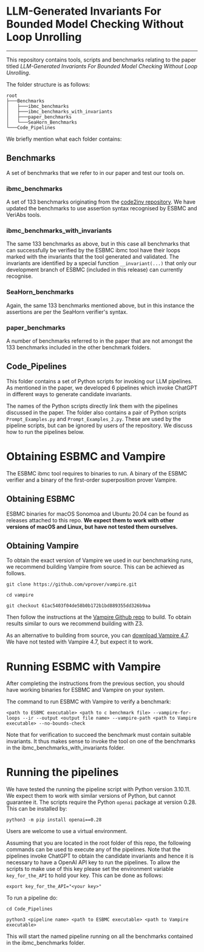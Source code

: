 # LLM-Generated Invariants For Bounded Model Checking Without Loop Unrolling
---------------------------------------------------------------------------------------------------------------------------------------------------------------------------------------------------------------------------------------------------------

This repository contains tools, scripts and benchmarks relating to the paper titled _LLM-Generated Invariants For Bounded Model Checking Without Loop Unrolling_.

The folder structure is as follows:

```
root
├───Benchmarks
│   ├───ibmc_benchmarks
│   ├───ibmc_benchmarks_with_invariants
│   ├───paper_benchmarks
│   └───SeaHorn_Benchmarks
└───Code_Pipelines
```
  
We briefly mention what each folder contains:

## Benchmarks

A set of benchmarks that we refer to in our paper and test our tools on.

### ibmc_benchmarks

A set of 133 benchmarks originating from the [code2inv repository](https://github.com/PL-ML/code2inv/tree/master/benchmarks/C_instances/c). We have updated the benchmarks to use assertion syntax recognised by ESBMC and VeriAbs tools.

### ibmc_benchmarks_with_invariants

The same 133 benchmarks as above, but in this case all benchmarks that can successfully be verified by the ESBMC ibmc tool have their loops marked with the invariants that the tool generated and validated. The invariants are identified by a special function `__invariant(...)` that only our development branch of ESBMC (included in this release) can currently recognise.

### SeaHorn_benchmarks

Again, the same 133 benchmarks mentioned above, but in this instance the assertions are per the SeaHorn verifier's syntax. 

### paper_benchmarks

A number of benchmarks referred to in the paper that are not amongst the 133 benchmarks included in the other benchmark folders.

## Code_Pipelines

This folder contains a set of Python scripts for invoking our LLM pipelines. As mentioned in the paper, we developed 6 pipelines which invoke ChatGPT in different ways to generate candidate invariants.

The names of the Python scripts directly link them with the pipelines discussed in the paper. The folder also contains a pair of Python scripts `Prompt_Examples.py` and `Prompt_Examples_2.py`. These are used by the pipeline scripts, but can be ignored by users of the repository. We discuss how to run the pipelines below.

# Obtaining ESBMC and Vampire

The ESBMC ibmc tool requires to binaries to run. A binary of the ESBMC verifier and a binary of the first-order superposition prover Vampire.

## Obtaining ESBMC

ESBMC binaries for macOS Sonomoa and Ubuntu 20.04 can be found as releases attached to this repo. **We expect them to work with other versions of macOS and Linux, but have not tested them ourselves.**

## Obtaining Vampire

To obtain the exact version of Vampire we used in our benchmarking runs, we recommend building Vampire from source. This can be achieved as follows.

```
git clone https://github.com/vprover/vampire.git
```
```
cd vampire
```
```
git checkout 61ac5403f04de58b0b172b1bd889355dd326b9aa
```

Then follow the instructions at the [Vampire Github repo](https://github.com/vprover/vampire) to build. To obtain results similar to ours we recommend building with Z3.

As an alternative to building from source, you can [download Vampire 4.7](https://github.com/vprover/vampire/releases/tag/v4.7). We have not tested with Vampire 4.7, but expect it to work.


# Running ESBMC with Vampire

After completing the instructions from the previous section, you should have working binaries for ESBMC and Vampire on your system.

 The command to run ESBMC with Vampire to verify a benchmark:

```
<path to ESBMC executable> <path to c benchmark file> --vampire-for-loops --ir --output <output file name> --vampire-path <path to Vampire executable> --no-bounds-check
```

Note that for verification to succeed the benchmark must contain suitable invariants. It thus makes sense to invoke the tool on one of the benchmarks in the ibmc_benchmarks_with_invariants folder.

# Running the pipelines

We have tested the running the pipeline script with Python version 3.10.11. We expect them to work with similar versions of Python, but cannot guarantee it. The scripts require the Python  `openai` package at version 0.28. This can be installed by:

```
python3 -m pip install openai==0.28
```

Users are welcome to use a virtual environment.

Assuming that you are located in the root folder of this repo, the following commands can be used to execute any of the pipelines. Note that the pipelines invoke ChatGPT to obtain the candidate invariants and hence it is necessary to have a OpenAI API key to run the pipelines. To allow the scripts to make use of this key please set the environment variable `key_for_the_API` to hold your key. This can be done as follows:

```
export key_for_the_API="<your key>"
```

To run a pipeline do:

```
cd Code_Pipelines
```

```
python3 <pipeline name> <path to ESBMC executable> <path to Vampire executable>
```

This will start the named pipeline running on all the benchmarks contained in the ibmc_benchmarks folder. 
